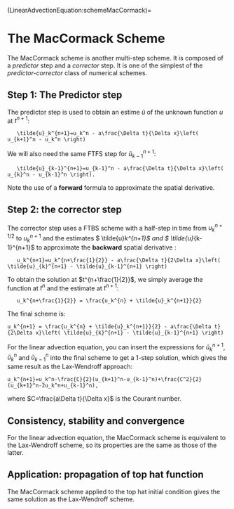 (LinearAdvectionEquation:schemeMacCormack)=
# The MacCormack Scheme

The MacCormack scheme is another multi-step scheme. It is composed of a *predictor* step and a *corrector* step. It is one of the simplest of the *predictor-corrector* class of numerical schemes. 

## Step 1: The Predictor step
The predictor step is used to obtain an estime $\tilde{u}$ of the unknown function $u$ at $t^{n+1}$:

```{math}
   \tilde{u}_k^{n+1}=u_k^n - a\frac{\Delta t}{\Delta x}\left( u_{k+1}^n - u_k^n \right)
```

We will also need the same FTFS step for $\tilde{u}_{k-1}^{n+1}$:

```{math}
   \tilde{u}_{k-1}^{n+1}=u_{k-1}^n - a\frac{\Delta t}{\Delta x}\left( u_{k}^n - u_{k-1}^n \right).
```

Note the use of a **forward** formula to approximate the spatial derivative. 

## Step 2: the corrector step

The corrector step uses a FTBS scheme with a half-step in time from $u_k^{n+1/2}$ to $u_k^{n+1}$ and the estimates $ \tilde{u}_k^{n+1}$ and $ \tilde{u}_{k-1}^{n+1}$ to approximate the **backward** spatial derivative :

```{math}
   u_k^{n+1}=u_k^{n+\frac{1}{2}} - a\frac{\Delta t}{2\Delta x}\left( \tilde{u}_{k}^{n+1} - \tilde{u}_{k-1}^{n+1} \right)
```

To obtain the solution at $t^{n+\frac{1}{2}}$, we simply average the function at $t^n$ and the estimate at $t^{n+1}$: 

```{math}
   u_k^{n+\frac{1}{2}} = \frac{u_k^{n} + \tilde{u}_k^{n+1}}{2}
```

The final scheme is:

```{math}
u_k^{n+1} = \frac{u_k^{n} + \tilde{u}_k^{n+1}}{2} - a\frac{\Delta t}{2\Delta x}\left( \tilde{u}_{k}^{n+1} - \tilde{u}_{k-1}^{n+1} \right)
```

For the linear advection equation, you can insert the expressions for $\tilde{u}_k^{n+1}$, $\tilde{u}_k^{n}$ and $\tilde{u}_{k-1}^{n}$ into the final scheme to get a 1-step solution, which gives the same result as the Lax-Wendroff approach:

```{math}
u_k^{n+1}=u_k^n-\frac{C}{2}(u_{k+1}^n-u_{k-1}^n)+\frac{C^2}{2}(u_{k+1}^n-2u_k^n+u_{k-1}^n),
```

where $C=\frac{a\Delta t}{\Delta x}$ is the Courant number.

## Consistency, stability and convergence

For the linear advection equation, the MacCormack scheme is equivalent to the Lax-Wendroff scheme, so its properties are the same as those of the latter. 

## Application: propagation of top hat function

The MacCormack scheme applied to the top hat initial condition gives the same solution as the Lax-Wendroff scheme.


